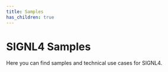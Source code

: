 ```yaml
---
title: Samples
has_children: true
---
```


# SIGNL4 Samples

Here you can find samples and technical use cases for SIGNL4.

